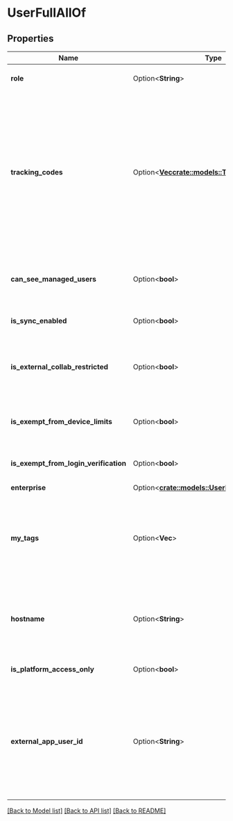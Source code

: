 # UserFullAllOf

## Properties

Name | Type | Description | Notes
------------ | ------------- | ------------- | -------------
**role** | Option<**String**> | The user’s enterprise role | [optional]
**tracking_codes** | Option<[**Vec<crate::models::TrackingCode>**](TrackingCode.md)> | Tracking codes allow an admin to generate reports from the admin console and assign an attribute to a specific group of users. This setting must be enabled for an enterprise before it can be used. | [optional]
**can_see_managed_users** | Option<**bool**> | Whether the user can see other enterprise users in their contact list | [optional]
**is_sync_enabled** | Option<**bool**> | Whether the user can use Box Sync | [optional]
**is_external_collab_restricted** | Option<**bool**> | Whether the user is allowed to collaborate with users outside their enterprise | [optional]
**is_exempt_from_device_limits** | Option<**bool**> | Whether to exempt the user from Enterprise device limits | [optional]
**is_exempt_from_login_verification** | Option<**bool**> | Whether the user must use two-factor authentication | [optional]
**enterprise** | Option<[**crate::models::UserFullAllOfEnterprise**](User_Full_allOf_enterprise.md)> |  | [optional]
**my_tags** | Option<**Vec<String>**> | Tags for all files and folders owned by the user. Values returned will only contain tags that were set by the requester. | [optional]
**hostname** | Option<**String**> | The root (protocol, subdomain, domain) of any links that need to be generated for the user | [optional]
**is_platform_access_only** | Option<**bool**> | Whether the user is an App User | [optional]
**external_app_user_id** | Option<**String**> | An external identifier for an app user, which can be used to look up the user. This can be used to tie user IDs from external identity providers to Box users. | [optional]

[[Back to Model list]](../README.md#documentation-for-models) [[Back to API list]](../README.md#documentation-for-api-endpoints) [[Back to README]](../README.md)


